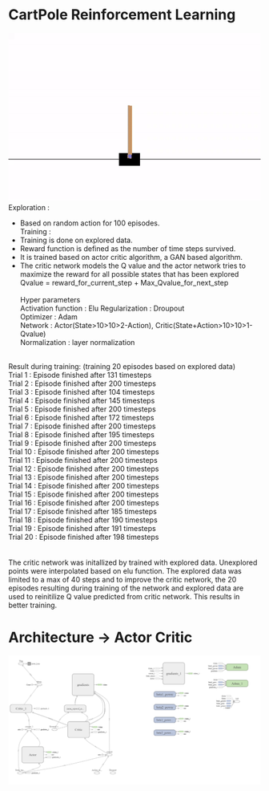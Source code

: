 # CartPole Reinforcement Learning 

![ReinforcementLearning_Sanjay Krishnan Venugopal](https://github.com/iamsanjaykrishnan/ReinforcementLearning_CartPole/blob/master/SanjayReinforcementLearning.gif)<br />
Exploration : <br />
- Based on random action for 100 episodes.<br />
Training : <br />
- Training is done on explored data.<br />
- Reward function is defined as the number of time steps survived.<br />
- It is trained based on actor critic algorithm, a GAN based algorithm. <br />
- The critic network models the Q value and the actor network tries to maximize the reward for all possible states that has been explored <br />
Qvalue = reward_for_current_step + Max_Qvalue_for_next_step<br /><br />
Hyper parameters<br />
Activation function : Elu
Regularization : Droupout<br />
Optimizer : Adam<br />
Network : Actor(State>10>10>2-Action), Critic(State+Action>10>10>1-Qvalue)<br />
Normalization : layer normalization<br />
<br />
Result during training: (training 20 episodes based on explored data)<br />
Trial 1 : Episode finished after 131 timesteps<br />
Trial 2 : Episode finished after 200 timesteps<br />
Trial 3 : Episode finished after 104 timesteps<br />
Trial 4 : Episode finished after 145 timesteps<br />
Trial 5 : Episode finished after 200 timesteps<br />
Trial 6 : Episode finished after 172 timesteps<br />
Trial 7 : Episode finished after 200 timesteps<br />
Trial 8 : Episode finished after 195 timesteps<br />
Trial 9 : Episode finished after 200 timesteps<br />
Trial 10 : Episode finished after 200 timesteps<br />
Trial 11 : Episode finished after 200 timesteps<br />
Trial 12 : Episode finished after 200 timesteps<br />
Trial 13 : Episode finished after 200 timesteps<br />
Trial 14 : Episode finished after 200 timesteps<br />
Trial 15 : Episode finished after 200 timesteps<br />
Trial 16 : Episode finished after 200 timesteps<br />
Trial 17 : Episode finished after 185 timesteps<br />
Trial 18 : Episode finished after 190 timesteps<br />
Trial 19 : Episode finished after 191 timesteps<br />
Trial 20 : Episode finished after 198 timesteps<br />
<br /><br />
The critic network was initallized by trained with explored data. Unexplored points were interpolated based on elu function. The explored data was limited to a max of 40 steps and to improve the critic network, the 20 episodes resulting during training of the network and explored data are used to reinitilize Q value predicted from critic network. This results in better training.
<br />

# Architecture -> Actor Critic

![ReinforcementLearning_A2C](https://github.com/iamsanjaykrishnan/ReinforcementLearning_CartPole/blob/master/NetworkArchitecture.png)
